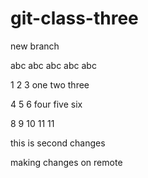 # git-class-three


new branch 

abc abc abc abc abc

1 2 3 one two three

4 5 6 four five six

  8 9 10 11 11
  
this is second changes 

making changes on remote

